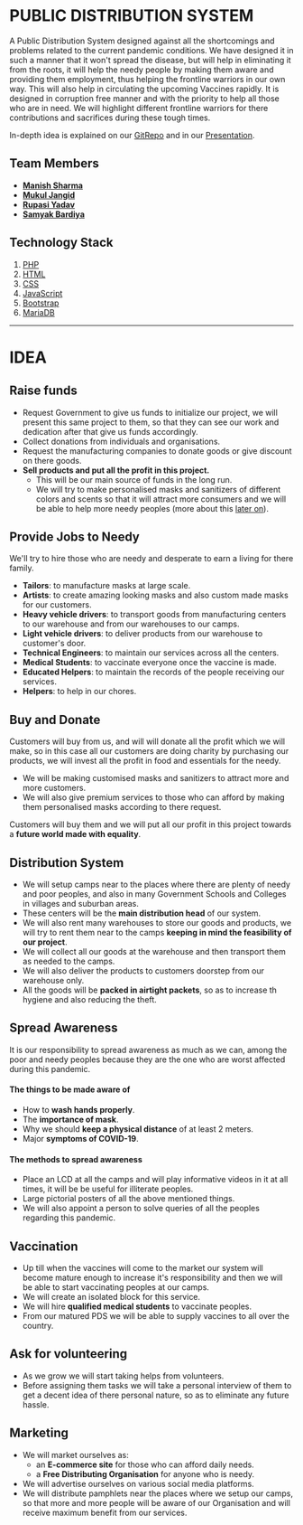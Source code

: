 # PUBLIC DISTRIBUTION SYSTEM

A Public Distribution System designed against all the shortcomings and problems related to the
current pandemic conditions. We have designed it in such a manner that it won't spread the disease,
but will help in eliminating it from the roots, it will help the needy people by making them aware
and providing them employment, thus helping the frontline warriors in our own way. This will also
help in circulating the upcoming Vaccines rapidly. It is designed in corruption free manner and with
the priority to help all those who are in need. We will highlight different frontline warriors for
there contributions and sacrifices during these tough times.

In-depth idea is explained on our [GitRepo](https://github.com/elitec0ders/incubate-ind_PDS#idea)
and in our [Presentation](https://docs.google.com/presentation/d/18iHwsYymjn0AhYJ47T4YuOAbxMJKtnFXHhvLpbjGq3c/edit?usp=sharing).

## Team Members
- [**Manish Sharma**](https://www.linkedin.com/in/manish-sharma-7879551a4)
- [**Mukul Jangid**](https://www.linkedin.com/in/mukul-jangid-573a4a18b)
- [**Rupasi Yadav**](https://www.linkedin.com/in/rupasi-yadav-1941471a4)
- [**Samyak Bardiya**](https://www.linkedin.com/in/samyak039/)

## Technology Stack
1. [PHP](https://www.php.net/)
2. [HTML](https://html.spec.whatwg.org/multipage/)
3. [CSS](https://www.w3.org/Style/CSS/Overview.en.html)
4. [JavaScript](https://www.javascript.com/)
5. [Bootstrap](https://getbootstrap.com/)
6. [MariaDB](https://mariadb.org/)

---

# IDEA

## Raise funds

- Request Government to give us funds to initialize our project, we will present this same project
  to them, so that they can see our work and dedication after that give us funds accordingly.
- Collect donations from individuals and organisations.
- Request the manufacturing companies to donate goods or give discount on there goods.
- **Sell products and put all the profit in this project.**
    - This will be our main source of funds in the long run.
    - We will try to make personalised masks and sanitizers of different colors and scents so that
      it will attract more consumers and we will be able to help more needy peoples (more about this
      [later on](#sell-to-distribute)).

## Provide Jobs to Needy

We'll try to hire those who are needy and desperate to earn a living for there family.
- **Tailors**: to manufacture masks at large scale.
- **Artists**: to create amazing looking masks and also custom made masks for our customers.
- **Heavy vehicle drivers**: to transport goods from manufacturing centers to our warehouse and
  from our warehouses to our camps.
- **Light vehicle drivers**: to deliver products from our warehouse to customer's door.
- **Technical Engineers**: to maintain our services across all the centers.
- **Medical Students**: to vaccinate everyone once the vaccine is made.
- **Educated Helpers**: to maintain the records of the people receiving our services.
- **Helpers**: to help in our chores.

## Buy and Donate

Customers will buy from us, and will will donate all the profit which we will make, so in this case
all our customers are doing charity by purchasing our products, we will invest all the profit in
food and essentials for the needy.

- We will be making customised masks and sanitizers to attract more and more customers.
- We will also give premium services to those who can afford by making them personalised masks
  according to there request.

Customers will buy them and we will put all our profit in this project towards a **future world made
with equality**.

## Distribution System
<!-- TODO: need more points -->

- We will setup camps near to the places where there are plenty of needy and poor peoples, and also
  in many Government Schools and Colleges in villages and suburban areas.
- These centers will be the **main distribution head** of our system.
- We will also rent many warehouses to store our goods and products, we will try to rent them 
  near to the camps **keeping in mind the feasibility of our project**.
- We will collect all our goods at the warehouse and then transport them as needed to the camps.
- We will also deliver the products to customers doorstep from our warehouse only.
- All the goods will be **packed in airtight packets**, so as to increase th hygiene and also
  reducing the theft.

## Spread Awareness

It is our responsibility to spread awareness as much as we can, among the poor and needy peoples
because they are the one who are worst affected during this pandemic.

#### The things to be made aware of
- How to **wash hands properly**.
- The **importance of mask**.
- Why we should **keep a physical distance** of at least 2 meters.
- Major **symptoms of COVID-19**.

#### The methods to spread awareness
- Place an LCD at all the camps and will play informative videos in it at all times, it will be
  be useful for illiterate peoples.
- Large pictorial posters of all the above mentioned things.
- We will also appoint a person to solve queries of all the peoples regarding this pandemic.

## Vaccination

- Up till when the vaccines will come to the market our system will become mature enough to increase
  it's responsibility and then we will be able to start vaccinating peoples at our camps.
- We will create an isolated block for this service.
- We will hire **qualified medical students** to vaccinate peoples.
- From our matured PDS we will be able to supply vaccines to all over the country.

## Ask for volunteering

- As we grow we will start taking helps from volunteers.
- Before assigning them tasks we will take a personal interview of them to get a decent idea of
  there personal nature, so as to eliminate any future hassle.

## Marketing

- We will market ourselves as:
    - an **E-commerce site** for those who can afford daily needs.
    - a **Free Distributing Organisation** for anyone who is needy.
- We will advertise ourselves on various social media platforms.
- We will distribute pamphlets near the places where we setup our camps, so that more and more
  people will be aware of our Organisation and will receive maximum benefit from our services.
  
